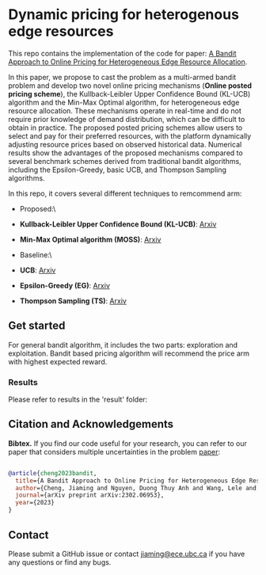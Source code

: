 # Dynamic pricing for heterogenous edge resources
This repo contains the implementation of the code for paper: [A Bandit Approach to Online Pricing for Heterogeneous Edge Resource Allocation](https://arxiv.org/pdf/2302.06953.pdf).

In this paper, we propose to cast the problem as a multi-armed bandit problem and develop two novel online pricing mechanisms (**Online posted pricing scheme**), the Kullback-Leibler Upper Confidence Bound (KL-UCB) algorithm and the Min-Max Optimal algorithm, for heterogeneous edge resource allocation. These mechanisms operate in real-time and do not require prior knowledge of demand distribution, which can be difficult to obtain in practice. The proposed posted pricing schemes allow users to select and pay for their preferred resources, with the platform dynamically adjusting resource prices based on observed historical data. Numerical results show the advantages of the proposed mechanisms compared to several benchmark schemes derived from traditional bandit algorithms, including the Epsilon-Greedy, basic UCB, and Thompson Sampling algorithms.

In this repo, it covers several different techniques to remcommend arm:
- Proposed:\\
- **Kullback-Leibler Upper Confidence Bound (KL-UCB)**: [Arxiv](https://proceedings.mlr.press/v19/garivier11a/garivier11a.pdf) 
- **Min-Max Optimal algorithm (MOSS)**: [Arxiv](https://www.di.ens.fr/willow/pdfscurrent/COLT09a.pdf)

- Baseline:\\
- **UCB**: [Arxiv](https://homes.di.unimi.it/~cesabian/Pubblicazioni/ml-02.pdf)
- **Epsilon-Greedy (EG)**: [Arxiv](https://arxiv.org/pdf/1904.07272.pdf)
- **Thompson Sampling (TS)**: [Arxiv](https://arxiv.org/pdf/1205.4217.pdf)

## Get started
For general bandit algorithm, it includes the two parts: exploration and exploitation. Bandit based pricing algorithm will recommend the price arm with highest expected reward.

### Results
Please refer to results in the 'result' folder:


## Citation and Acknowledgements
**Bibtex.**
If you find our code useful for your research, you can refer to our paper that considers multiple uncertainties in the problem [paper](https://ieeexplore.ieee.org/document/10175461):
```bibtex

@article{cheng2023bandit,
  title={A Bandit Approach to Online Pricing for Heterogeneous Edge Resource Allocation},
  author={Cheng, Jiaming and Nguyen, Duong Thuy Anh and Wang, Lele and Nguyen, Duong Tung and Bhargava, Vijay K},
  journal={arXiv preprint arXiv:2302.06953},
  year={2023}
}
```

## Contact
Please submit a GitHub issue or contact [jiaming@ece.ubc.ca](mailto:jiaming@ece.ubc.ca) if you have any questions or find any bugs.
